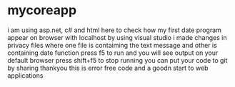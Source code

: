 # mycoreapp 
i am  using asp.net, c# and html here to check how my  first date program appear on browser with localhost by using visual studio
i made changes in privacy files
where one file is contaiming the text message and other is containing  date function 
press f5 to run  and you  will  see output on  your default browser
press shift+f5 to stop running 
you  can  put your code to git  by sharing
thankyou
this is error free code and a goodn start to web applications
